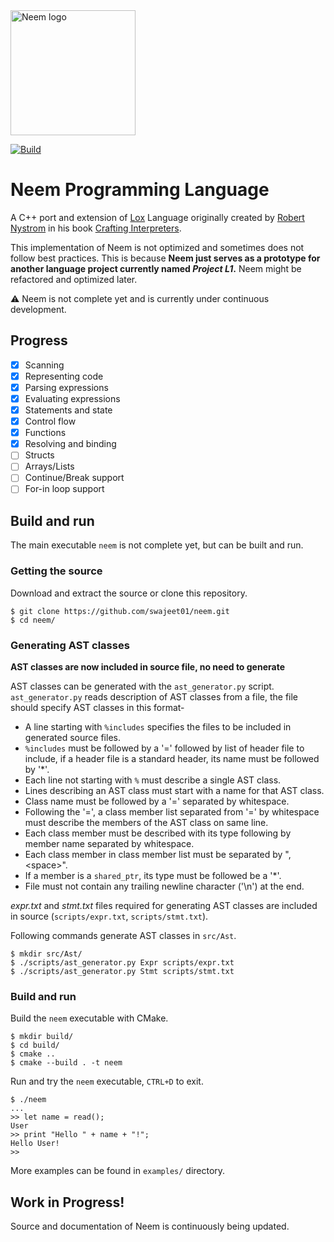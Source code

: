 <img src="https://github.com/swajeet01/neem/assets/47481301/174eb7c4-a741-42dd-a3a5-70706abbebc1" alt="Neem logo" width="200" >

[![Build](https://github.com/swajeet01/neem/actions/workflows/cmake.yml/badge.svg)](https://github.com/swajeet01/neem/actions/workflows/cmake.yml)

# Neem Programming Language

A C++ port and extension of
[Lox](https://craftinginterpreters.com/the-lox-language.html)
Language originally created by
[Robert Nystrom](https://twitter.com/intent/user?screen_name=munificentbob)
in his book [Crafting Interpreters](https://craftinginterpreters.com/).

This implementation of Neem is not optimized and sometimes does not follow
best practices. This is because __Neem just serves as a prototype for
another language project currently named _Project L1_.__ Neem might be
refactored and optimized later.

:warning: Neem is not complete yet and is currently under continuous
development.

## Progress

- [x] Scanning
- [x] Representing code 
- [x] Parsing expressions
- [x] Evaluating expressions
- [x] Statements and state
- [x] Control flow
- [x] Functions
- [x] Resolving and binding
- [ ] Structs
- [ ] Arrays/Lists
- [ ] Continue/Break support
- [ ] For-in loop support

## Build and run

The main executable `neem` is not complete yet, but can be built and run.

### Getting the source

Download and extract the source or clone this repository.

```
$ git clone https://github.com/swajeet01/neem.git
$ cd neem/
```

### Generating AST classes

__AST classes are now included in source file, no need to generate__

AST classes can be generated with the `ast_generator.py` script.
`ast_generator.py` reads description of AST classes from a file,
the file should specify AST classes in this format-

- A line starting with `%includes` specifies the files to be included in
generated source files.
- `%includes` must be followed by a '=' followed by list of header file to
include, if a header file is a standard header, its name must be followed
by '\*'.
- Each line not starting with `%` must describe a single AST class.
- Lines describing an AST class must start with a name for that AST class.
- Class name must be followed by a '=' separated by whitespace.
- Following the '=', a class member list separated from '=' by whitespace must
describe the members of the AST class on same line.
- Each class member must be described with its type following by member name
separated by whitespace.
- Each class member in class member list must be separated by ",\<space\>".
- If a member is a `shared_ptr`, its type must be followed be a '\*'.
- File must not contain any trailing newline character ('\n') at the end.

_expr.txt_ and _stmt.txt_ files required for generating AST classes are
included in source (`scripts/expr.txt`, `scripts/stmt.txt`).

Following commands generate AST classes in `src/Ast`.

```
$ mkdir src/Ast/
$ ./scripts/ast_generator.py Expr scripts/expr.txt
$ ./scripts/ast_generator.py Stmt scripts/stmt.txt
```

### Build and run

Build the `neem` executable with CMake.

```
$ mkdir build/
$ cd build/
$ cmake ..
$ cmake --build . -t neem
```

Run and try the `neem` executable, `CTRL+D` to exit.

```
$ ./neem 
...
>> let name = read();
User
>> print "Hello " + name + "!";
Hello User!
>> 
```

More examples can be found in `examples/` directory.

## Work in Progress!

Source and documentation of Neem is continuously being updated.

